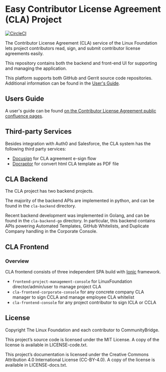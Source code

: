 # Easy Contributor License Agreement (CLA) Project

[![CircleCI](https://circleci.com/gh/communitybridge/easy-cla.svg?style=svg&circle-token=936fbcd340fff1b26453a2f46ffeab48f4fd3be4)](https://circleci.com/gh/communitybridge/easy-cla)

The Contributor License Agreement (CLA) service of the Linux Foundation lets
project contributors read, sign, and submit contributor license agreements easily.

 This repository contains both the backend and front-end UI for supporting and
 managing the application.

This platform supports both GitHub and Gerrit source code repositories.
Additional information can be found in the [User's Guide](#users-guide).

## Users Guide

A user's guide can be found
[on the Contributor License Agreement public confluence pages](https://docs.linuxfoundation.org/display/DOCS/Contributor+License+Agreement+User+Guide).

## Third-party Services

Besides integration with Auth0 and Salesforce, the CLA system has the following third party services:

- [Docusign](https://www.docusign.com/) for CLA agreement e-sign flow
- [Docraptor](https://docraptor.com/) for convert html CLA template as PDF file

## CLA Backend

The CLA project has two backend projects.

The majority of the backend APIs are implemented in python, and can be found
in the `cla-backend` directory.

Recent backend development was implemented in Golang, and can be found in the
`cla-backend-go` directory. In particular, this backend contains APIs
powering Automated Templates, GitHub Whitelists, and Duplicate Company
handling in the Corporate Console.

## CLA Frontend

### Overview

CLA frontend consists of three independent SPA build with
[Ionic](https://ionicframework.com/) framework.

- `frontend-project-management-console` for LinuxFoundation director/admin/user to manage project CLA
- `cla-frontend-corporate-console` for any concrete company CLA manager to sign CCLA and manage employee CLA whitelist
- `cla-frontend-console` for any project contributor to sign ICLA or CCLA

## License

Copyright The Linux Foundation and each contributor to CommunityBridge.

This project’s source code is licensed under the MIT License. A copy of the
license is available in LICENSE-code.txt.

This project’s documentation is licensed under the Creative Commons Attribution
4.0 International License (CC-BY-4.0). A copy of the license is available in
LICENSE-docs.txt.

